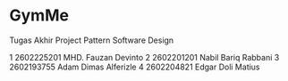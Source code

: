 # GymMe
Tugas Akhir Project Pattern Software Design

1	2602225201	MHD. Fauzan Devinto
2	2602201201	Nabil Bariq Rabbani
3	2602193755	Adam Dimas Alferizle
4	2602204821	Edgar Doli Matius
